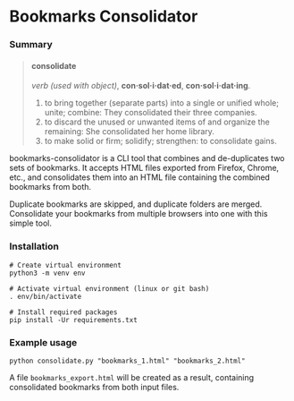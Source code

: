 Bookmarks Consolidator
======================

### Summary

>#### consolidate
>
>*verb (used with object)*, **con·sol·i·dat·ed**, **con·sol·i·dat·ing**.
>
>1. to bring together (separate parts) into a single or unified whole; unite; 
>combine: They consolidated their three companies.
>2. to discard the unused or unwanted items of and organize the remaining: She
>consolidated her home library.
>3. to make solid or firm; solidify; strengthen: to consolidate gains. 

bookmarks-consolidator is a CLI tool that combines and de-duplicates two sets of bookmarks. 
It accepts HTML files exported from Firefox, Chrome, etc., and consolidates them 
into an HTML file containing the combined bookmarks from both. 

Duplicate bookmarks are skipped, and duplicate folders are merged. Consolidate your bookmarks
from multiple browsers into one with this simple tool.

### Installation

```shell script
# Create virtual environment
python3 -m venv env

# Activate virtual environment (linux or git bash)
. env/bin/activate

# Install required packages
pip install -Ur requirements.txt
```

### Example usage

    python consolidate.py "bookmarks_1.html" "bookmarks_2.html"

A file `bookmarks_export.html` will be created as a result, containing 
consolidated bookmarks from both input files.
